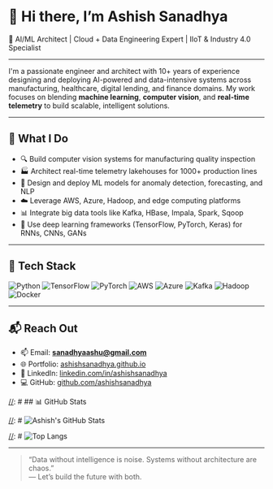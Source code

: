 # 👋 Hi there, I’m Ashish Sanadhya

🚀 AI/ML Architect | Cloud + Data Engineering Expert | IIoT & Industry 4.0 Specialist

---

I'm a passionate engineer and architect with 10+ years of experience designing and deploying AI-powered and data-intensive systems across manufacturing, healthcare, digital lending, and finance domains. My work focuses on blending **machine learning**, **computer vision**, and **real-time telemetry** to build scalable, intelligent solutions.

---

## 🧠 What I Do

- 🔍 Build computer vision systems for manufacturing quality inspection  
- 🏭 Architect real-time telemetry lakehouses for 1000+ production lines  
- 🧪 Design and deploy ML models for anomaly detection, forecasting, and NLP  
- ☁️ Leverage AWS, Azure, Hadoop, and edge computing platforms  
- 📊 Integrate big data tools like Kafka, HBase, Impala, Spark, Sqoop  
- 🤖 Use deep learning frameworks (TensorFlow, PyTorch, Keras) for RNNs, CNNs, GANs

---

## 🔧 Tech Stack

![Python](https://img.shields.io/badge/-Python-3776AB?style=flat-square&logo=python&logoColor=white)
![TensorFlow](https://img.shields.io/badge/-TensorFlow-FF6F00?style=flat-square&logo=tensorflow&logoColor=white)
![PyTorch](https://img.shields.io/badge/-PyTorch-EE4C2C?style=flat-square&logo=pytorch&logoColor=white)
![AWS](https://img.shields.io/badge/-AWS-232F3E?style=flat-square&logo=amazon-aws&logoColor=white)
![Azure](https://img.shields.io/badge/-Azure-0078D4?style=flat-square&logo=microsoft-azure&logoColor=white)
![Kafka](https://img.shields.io/badge/-Kafka-231F20?style=flat-square&logo=apache-kafka&logoColor=white)
![Hadoop](https://img.shields.io/badge/-Hadoop-66CCFF?style=flat-square&logo=apache-hadoop&logoColor=white)
![Docker](https://img.shields.io/badge/-Docker-2496ED?style=flat-square&logo=docker&logoColor=white)

---

## 📬 Reach Out

- 📫 Email: **sanadhyaashu@gmail.com**  
- 🌐 Portfolio: [ashishsanadhya.github.io](https://aashu3739.github.io/portfolio)  
- 🔗 LinkedIn: [linkedin.com/in/ashishsanadhya](https://www.linkedin.com/in/ashishsanadhya)  
- 💻 GitHub: [github.com/ashishsanadhya](https://github.com/aashu3739)


[//]: #---


[//]: # ## 📊 GitHub Stats


[//]: # ![Ashish's GitHub Stats](https://github-readme-stats.vercel.app/api?username=ashishsanadhya&show_icons=true&theme=github_dark&hide_border=true)


[//]: # ![Top Langs](https://github-readme-stats.vercel.app/api/top-langs/?username=ashishsanadhya&layout=compact&theme=github_dark&hide_border=true)

---

> “Data without intelligence is noise. Systems without architecture are chaos.”  
> — Let’s build the future with both.
